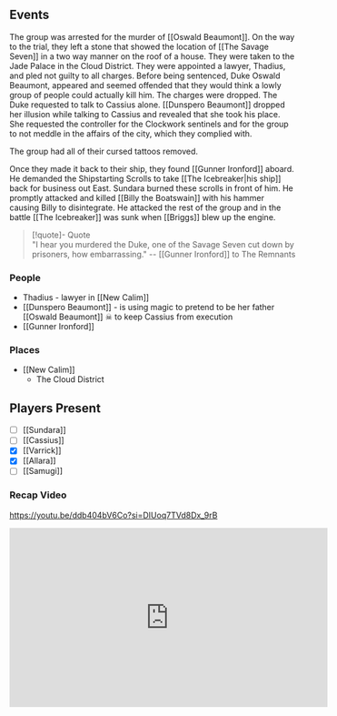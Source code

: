 ## Events
The group was arrested for the murder of [[Oswald Beaumont]]. On the way to the trial, they left a stone that showed the location of [[The Savage Seven]] in a two way manner on the roof of a house. They were taken to the Jade Palace in the Cloud District. They were appointed a lawyer, Thadius, and pled not guilty to all charges. Before being sentenced, Duke Oswald Beaumont, appeared and seemed offended that they would think a lowly group of people could actually kill him. The charges were dropped. The Duke requested to talk to Cassius alone. [[Dunspero Beaumont]] dropped her illusion while talking to Cassius and revealed that she took his place. She requested the controller for the Clockwork sentinels and for the group to not meddle in the affairs of the city, which they complied with.

The group had all of their cursed tattoos removed.

Once they made it back to their ship, they found [[Gunner Ironford]] aboard. He demanded the Shipstarting Scrolls to take [[The Icebreaker|his ship]] back for business out East. Sundara burned these scrolls in front of him. He promptly attacked and killed [[Billy the Boatswain]] with his hammer causing Billy to disintegrate. He attacked the rest of the group and in the battle [[The Icebreaker]] was sunk when [[Briggs]] blew up the engine. 

> [!quote]- Quote  
> "I hear you murdered the Duke, one of the Savage Seven cut down by prisoners, how embarrassing."
> -- [[Gunner Ironford]] to The Remnants

### People
- Thadius - lawyer in [[New Calim]] 
- [[Dunspero Beaumont]] - is using magic to pretend to be her father [[Oswald Beaumont]] ☠ to keep Cassius from execution
- [[Gunner Ironford]] 


### Places 
- [[New Calim]] 
	- The Cloud District

## Players Present
- [ ] [[Sundara]] 
- [ ] [[Cassius]] 
- [x] [[Varrick]] 
- [x] [[Allara]] 
- [ ] [[Samugi]] 

### Recap Video

https://youtu.be/ddb404bV6Co?si=DIUoq7TVd8Dx_9rB

<iframe width="560" height="315" src="https://www.youtube.com/embed/ddb404bV6Co?si=DIUoq7TVd8Dx_9rB" title="YouTube video player" frameborder="0" allow="accelerometer; autoplay; clipboard-write; encrypted-media; gyroscope; picture-in-picture; web-share" referrerpolicy="strict-origin-when-cross-origin" allowfullscreen></iframe>

